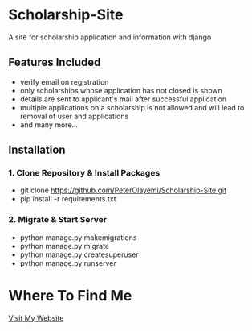 # Scholarship-Site
A site for scholarship application and information with django

## Features Included
* verify email on registration
* only scholarships whose application has not closed is shown
* details are sent to applicant's mail after successful application
* multiple applications on a scholarship is not allowed and will lead to removal of user and applications
* and many more...

## Installation
### 1. Clone Repository & Install Packages

- git clone https://github.com/PeterOlayemi/Scholarship-Site.git
- pip install -r requirements.txt

### 2. Migrate & Start Server
* python manage.py makemigrations
* python manage.py migrate
* python manage.py createsuperuser
* python manage.py runserver

# Where To Find Me
[Visit My Website](https://peterolayemi.github.io)
